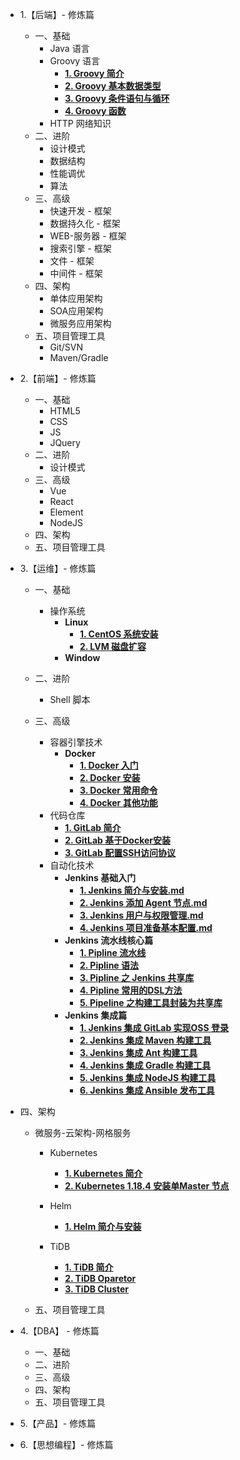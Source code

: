 * 1.【后端】- 修炼篇  
  * 一、基础
    * Java 语言
    * Groovy 语言
      * [**1. Groovy 简介**](./docs/end/groovy/1-Groovy简介.md) 
      * [**2. Groovy 基本数据类型**](./docs/end/groovy/2-Groovy基本数据类型.md)
      * [**3. Groovy 条件语句与循环**](./docs/end/groovy/3-Groovy条件与循环语句.md)
      * [**4. Groovy 函数**](./docs/end/groovy/4-Groovy函数.md)
    * HTTP 网络知识
  * 二、进阶
    * 设计模式 
    * 数据结构 
    * 性能调优 
    * 算法 
  * 三、高级
    * 快速开发 - 框架 
    * 数据持久化 - 框架
    * WEB-服务器 - 框架
    * 搜索引擎 - 框架
    * 文件 - 框架
    * 中间件 - 框架
  * 四、架构
    * 单体应用架构
    * SOA应用架构
    * 微服务应用架构
  * 五、项目管理工具
    * Git/SVN
    * Maven/Gradle
* 2.【前端】- 修炼篇
  * 一、基础
    * HTML5
    * CSS
    * JS
    * JQuery
  * 二、进阶
    * 设计模式
  * 三、高级
    * Vue
    * React
    * Element 
    * NodeJS
  * 四、架构
  * 五、项目管理工具
* 3.【运维】- 修炼篇
  * 一、基础
    * 操作系统
      * **Linux**
        * [**1. CentOS 系统安装**](./docs/ops/linux/1-CentOS系统安装.md) 
        * [**2. LVM 磁盘扩容**](./docs/ops/linux/2-LVM磁盘扩容.md) 
      * **Window**
  * 二、进阶
    
    * Shell 脚本
  * 三、高级
    * 容器引擎技术
      * **Docker** 
        * [**1. Docker 入门**](./docs/ops/docker/1-Docker入门.md) 
        * [**2. Docker 安装**](./docs/ops/docker/2-Docker安装.md) 
        * [**3. Docker 常用命令**](./docs/ops/docker/3-Docker常用命令.md) 
        * [**4. Docker 其他功能**](./docs/ops/docker/4-Docker其他功能.md) 
    * 代码仓库
      - [**1. GitLab 简介**](./docs/ops/gitlab/1-GitLab简介.md) 
      - [**2. GitLab 基于Docker安装**](./docs/ops/gitlab/2-GitLab基于Dokcer安装.md) 
      - [**3. GitLab 配置SSH访问协议**](./docs/ops/gitlab/3-GitLab配置SSH访问协议.md) 
    * 自动化技术
      * **Jenkins 基础入门**
        * [**1. Jenkins 简介与安装.md**](./docs/ops/jenkins/introduce/1-Jenksin简介与安装.md)
        * [**2. Jenkins 添加 Agent 节点.md**](./docs/ops/jenkins/introduce/2-Jenkins添加Agent节点.md)
        * [**3. Jenkins 用户与权限管理.md**](./docs/ops/jenkins/introduce/3-Jenkins用户与权限管理.md)
        * [**4. Jenkins 项目准备基本配置.md**](./docs/ops/jenkins/introduce/4-Jenkins项目准备基本配置.md)
      * **Jenkins 流水线核心篇**
        * [**1. Pipline 流水线**](./docs/ops/jenkins/pipeline/1-Pipeline流水线.md)
        * [**2. Pipline 语法**](./docs/ops/jenkins/pipeline/2-Pipeline语法.md)
        * [**3. Pipline 之 Jenkins 共享库**](./docs/ops/jenkins/pipeline/3-Pipeline之Jenkins共享库.md)
        * [**4. Pipline 常用的DSL方法**](./docs/ops/jenkins/pipeline/4-Pipeline常用的DSL方法.md)
        * [**5. Pipeline 之构建工具封装为共享库**](./docs/ops/jenkins/pipeline/5-Pipeline之构建工具封装为共享库.md)
      * **Jenkins 集成篇**
         * [**1. Jenkins 集成 GitLab 实现OSS 登录**](./docs/ops/jenkins/integration/1-Jenkins集成GitLab实现SSO登录.md)
         * [**2. Jenkins 集成 Maven 构建工具**](./docs/ops/jenkins/integration/2-Jenkins集成Maven构建工具.md)
         * [**3. Jenkins 集成 Ant 构建工具**](./docs/ops/jenkins/integration/3-Jenkins集成Ant构建工具.md)
         * [**4. Jenkins 集成 Gradle 构建工具**](./docs/ops/jenkins/integration/4-Jenkins集成Gradle构建工具.md)
         * [**5. Jenkins 集成 NodeJS 构建工具**](./docs/ops/jenkins/integration/5-Jenkins集成NodeJS构建工具.md)
         * [**6. Jenkins 集成 Ansible 发布工具**](./docs/ops/jenkins/integration/6-Jenkins集成Ansible发布工具.md)

* 四、架构
  
  * 微服务-云架构-网格服务
  
    * Kubernetes
      * [**1. Kubernetes 简介**]()
      * [**2. Kubernetes 1.18.4 安装单Master 节点**](./docs/ops/kubernetes/2-Kubernetes-1.18.4安装单Master集群.md)
    * Helm
      * [**1. Helm 简介与安装**](./docs/ops/kubernetes/helm/1-Helm.md)
    * TiDB
    
      * [**1. TiDB 简介**](./docs/ops/kubernetes/tidb/1-TiDB简介.md)
      * [**2. TiDB Oparetor**](./docs/ops/kubernetes/tidb/2-TiDB-Oparetor.md)
      * [**3. TiDB Cluster**](./docs/ops/kubernetes/tidb/3-TiDB-Cluster.md)
    
  * 五、项目管理工具
* 4.【DBA】 - 修炼篇
  * 一、基础
  * 二、进阶
  * 三、高级
  * 四、架构
  * 五、项目管理工具
* 5.【产品】- 修炼篇
* 6.【思想编程】- 修炼篇

